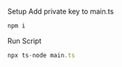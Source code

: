 Setup
Add private key to main.ts 
```typescript
npm i 
```

Run Script
```typescript
npx ts-node main.ts
```

